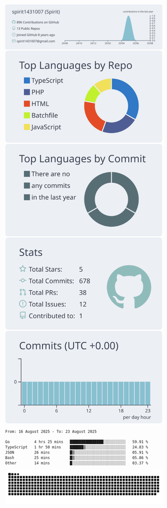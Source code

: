 [![](https://raw.githubusercontent.com/spirit1431007/spirit1431007/master/profile-summary-card-output/nord_bright/0-profile-details.svg)](https://git.io/spiritx)
[![](https://raw.githubusercontent.com/spirit1431007/spirit1431007/master/profile-summary-card-output/nord_bright/1-repos-per-language.svg)](https://git.io/spiritx) [![](https://raw.githubusercontent.com/spirit1431007/spirit1431007/master/profile-summary-card-output/nord_bright/2-most-commit-language.svg)](https://git.io/spiritx)
[![](https://raw.githubusercontent.com/spirit1431007/spirit1431007/master/profile-summary-card-output/nord_bright/3-stats.svg)](https://git.io/spiritx) [![](https://raw.githubusercontent.com/spirit1431007/spirit1431007/master/profile-summary-card-output/nord_bright/4-productive-time.svg)](https://git.io/spiritx)

<!--START_SECTION:waka-->

```txt
From: 16 August 2025 - To: 23 August 2025

Go           4 hrs 25 mins   ███████████████░░░░░░░░░░   59.91 %
TypeScript   1 hr 50 mins    ██████▒░░░░░░░░░░░░░░░░░░   24.83 %
JSON         26 mins         █▒░░░░░░░░░░░░░░░░░░░░░░░   05.91 %
Bash         25 mins         █▒░░░░░░░░░░░░░░░░░░░░░░░   05.86 %
Other        14 mins         █░░░░░░░░░░░░░░░░░░░░░░░░   03.37 %
```

<!--END_SECTION:waka-->

![contribution](https://github.com/spirit1431007/spirit1431007/blob/output/github-contribution-grid-snake.svg)
